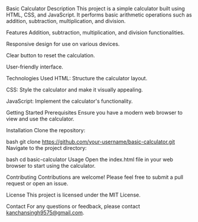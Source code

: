 Basic Calculator
Description
This project is a simple calculator built using HTML, CSS, and JavaScript. It performs basic arithmetic operations such as addition, subtraction, multiplication, and division.

Features
Addition, subtraction, multiplication, and division functionalities.

Responsive design for use on various devices.

Clear button to reset the calculation.

User-friendly interface.

Technologies Used
HTML: Structure the calculator layout.

CSS: Style the calculator and make it visually appealing.

JavaScript: Implement the calculator's functionality.

Getting Started
Prerequisites
Ensure you have a modern web browser to view and use the calculator.

Installation
Clone the repository:

bash
git clone https://github.com/your-username/basic-calculator.git
Navigate to the project directory:

bash
cd basic-calculator
Usage
Open the index.html file in your web browser to start using the calculator.

Contributing
Contributions are welcome! Please feel free to submit a pull request or open an issue.

License
This project is licensed under the MIT License.

Contact
For any questions or feedback, please contact kanchansingh9575@gmail.com.
